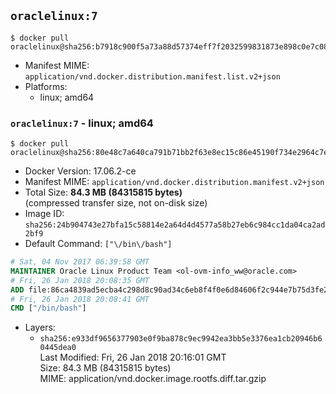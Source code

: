 ## `oraclelinux:7`

```console
$ docker pull oraclelinux@sha256:b7918c900f5a73a88d57374eff7f2032599831873e898c0e7c08d955de4fd09e
```

-	Manifest MIME: `application/vnd.docker.distribution.manifest.list.v2+json`
-	Platforms:
	-	linux; amd64

### `oraclelinux:7` - linux; amd64

```console
$ docker pull oraclelinux@sha256:80e48c7a640ca791b71bb2f63e8ec15c86e45190f734e2964c7e949c3b06ba1a
```

-	Docker Version: 17.06.2-ce
-	Manifest MIME: `application/vnd.docker.distribution.manifest.v2+json`
-	Total Size: **84.3 MB (84315815 bytes)**  
	(compressed transfer size, not on-disk size)
-	Image ID: `sha256:24b904743e27bfa15c58814e2a64d4d4577a58b27eb6c984cc1da04ca2ad2bf9`
-	Default Command: `["\/bin\/bash"]`

```dockerfile
# Sat, 04 Nov 2017 06:39:58 GMT
MAINTAINER Oracle Linux Product Team <ol-ovm-info_ww@oracle.com>
# Fri, 26 Jan 2018 20:08:35 GMT
ADD file:86ca4839ad5ecba4c298d8c90ad34c6eb8f4f0e6d84606f2c944e7b75d3fe2bc in / 
# Fri, 26 Jan 2018 20:08:41 GMT
CMD ["/bin/bash"]
```

-	Layers:
	-	`sha256:e933df9656377903e0f9ba878c9ec9942ea3bb5e3376ea1cb20946b60445dea0`  
		Last Modified: Fri, 26 Jan 2018 20:16:01 GMT  
		Size: 84.3 MB (84315815 bytes)  
		MIME: application/vnd.docker.image.rootfs.diff.tar.gzip
